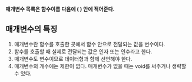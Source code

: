 #### 매개변수 목록은 함수이름 다음에 ( ) 안에 적어준다. ####

## 매개변수의 특징 ##

1. 매개변수란 함수를 호출한 곳에서 함수 안으로 전달되는 값을 변수이다.
2. 함수를 호출할 때 실제로 전달되는 값은 인자 또는 인수라고 한다.
3. 매개변수도 변수이므로 데이터형과 함께 선언해야 한다.
4. 매개변수의 개수에는 제한이 없다. 매개변수가 없을 때는 void를 써주거나 생략할 수 있다.

```c

```